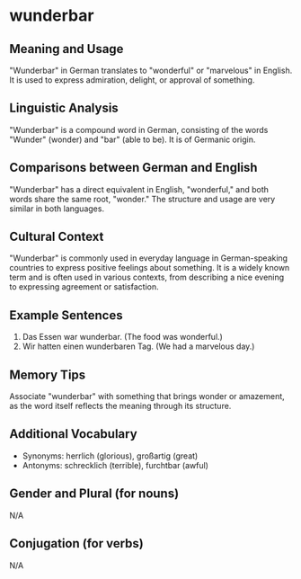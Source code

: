 # wunderbar
## Meaning and Usage
"Wunderbar" in German translates to "wonderful" or "marvelous" in English. It is used to express admiration, delight, or approval of something.

## Linguistic Analysis
"Wunderbar" is a compound word in German, consisting of the words "Wunder" (wonder) and "bar" (able to be). It is of Germanic origin.

## Comparisons between German and English
"Wunderbar" has a direct equivalent in English, "wonderful," and both words share the same root, "wonder." The structure and usage are very similar in both languages.

## Cultural Context
"Wunderbar" is commonly used in everyday language in German-speaking countries to express positive feelings about something. It is a widely known term and is often used in various contexts, from describing a nice evening to expressing agreement or satisfaction.

## Example Sentences
1. Das Essen war wunderbar. (The food was wonderful.)
2. Wir hatten einen wunderbaren Tag. (We had a marvelous day.)

## Memory Tips
Associate "wunderbar" with something that brings wonder or amazement, as the word itself reflects the meaning through its structure.

## Additional Vocabulary
- Synonyms: herrlich (glorious), großartig (great)
- Antonyms: schrecklich (terrible), furchtbar (awful)

## Gender and Plural (for nouns)
N/A

## Conjugation (for verbs)
N/A